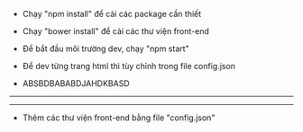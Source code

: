 - Chạy "npm install" để cài các package cần thiết

- Chạy "bower install" để cài các thư viện front-end

- Để bắt đầu môi trường dev, chạy "npm start" 

- Để dev từng trang html thì tùy chỉnh trong file config.json

- ABSBDBABABDJAHDKBASD


-------------------------------------------------------
-------------------------------------------------------



- Thêm các thư viện front-end bằng file "config.json"